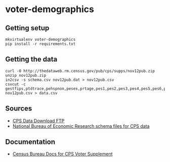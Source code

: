 # voter-demographics

## Getting setup

```
mkvirtualenv voter-demographics
pip install -r requirements.txt
```

## Getting the data

```
curl -O http://thedataweb.rm.census.gov/pub/cps/supps/nov12pub.zip
unzip nov12pub.zip
in2csv -s schema.csv nov12pub.dat > nov12pub.csv
csvcut -c gestfips,ptdtrace,pehspnon,pesex,prtage,pes1,pes2,pes3,pes4,pes5,pes6,pes7,pes8 nov12pub.csv > data.csv
```

## Sources

* [CPS Data Download FTP](http://thedataweb.rm.census.gov/ftp/cps_ftp.html)
* [National Bureau of Economic Research schema files for CPS data](http://www.nber.org/data/cps_progs.html)

## Documentation

* [Census Bureau Docs for CPS Voter Supplement](http://www.census.gov/prod/techdoc/cps/cpsnov12.pdf)
